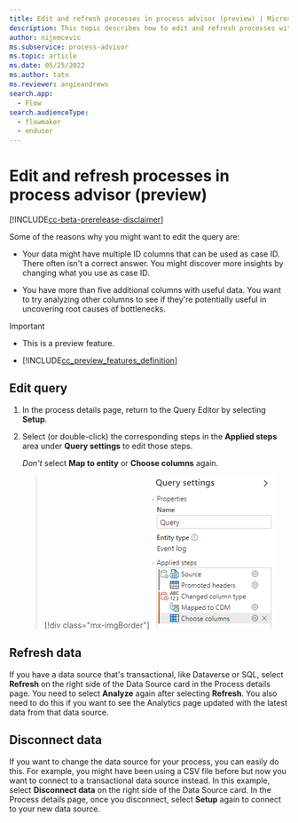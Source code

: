 ```yaml
---
title: Edit and refresh processes in process advisor (preview) | Microsoft Docs
description: This topic describes how to edit and refresh processes with process mining in the process advisor feature in Power Automate.
author: nijemcevic 
ms.subservice: process-advisor
ms.topic: article
ms.date: 05/25/2022
ms.author: tatn
ms.reviewer: angieandrews
search.app: 
  - Flow
search.audienceType: 
  - flowmaker
  - enduser
---
```


# Edit and refresh processes in process advisor (preview)

[!INCLUDE[cc-beta-prerelease-disclaimer](./includes/cc-beta-prerelease-disclaimer.md)]

Some of the reasons why you might want to edit the query are:

- Your data might have multiple ID columns that can be used as case ID. There often isn't a correct answer. You might discover more insights by changing what you use as case ID.

- You have more than five additional columns with useful data. You want to try analyzing other columns to see if they're potentially useful in uncovering root causes of bottlenecks.

> [!IMPORTANT]
> - This is a preview feature.
>
> - [!INCLUDE[cc_preview_features_definition](includes/cc-preview-features-definition.md)]


## Edit query

1. In the process details page, return to the Query Editor by selecting **Setup**.

1. Select (or double-click) the corresponding steps in the **Applied steps** area under **Query settings** to edit those steps.

   *Don't* select **Map to entity** or **Choose columns** again.

   > [!div class="mx-imgBorder"]
   > ![Screenshot of the Query settings dialog.](media/process-mining-data-source/applied-steps.png "Query settings dialog")

## Refresh data

If you have a data source that's transactional, like Dataverse or SQL, select **Refresh** on the right side of the Data Source card in the Process details page. You need to select **Analyze** again after selecting **Refresh**. You also need to do this if you want to see the Analytics page updated with the latest data from that data source.

## Disconnect data

If you want to change the data source for your process, you can easily do this. For example, you might have been using a CSV file before but now you want to connect to a transactional data source instead. In this example, select **Disconnect data** on the right side of the Data Source card. In the Process details page, once you disconnect, select **Setup** again to connect to your new data source.
